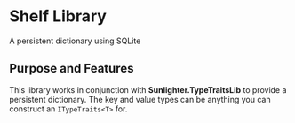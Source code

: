 ﻿<!-- -*- coding: utf-8; fill-column: 118 -*- -->

# Shelf Library

A persistent dictionary using SQLite

## Purpose and Features

This library works in conjunction with **Sunlighter.TypeTraitsLib** to provide a
persistent dictionary. The key and value types can be anything you can construct an
`ITypeTraits<T>` for.
